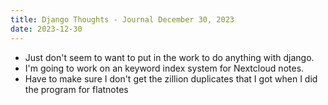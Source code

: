 ```yaml
---
title: Django Thoughts - Journal December 30, 2023
date: 2023-12-30
---
```


* Just don't seem to want to put in the work to do anything with django.
* I'm going to work on an keyword index system for Nextcloud notes.
* Have to make sure I don't get the zillion duplicates that I got when I did the program for flatnotes
